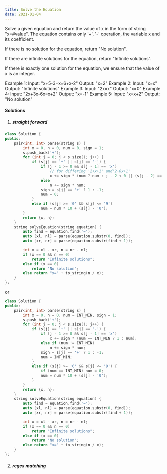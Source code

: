 ```yaml
---
title: Solve the Equation
date: 2021-01-04
---
```

Solve a given equation and return the value of x in the form of string "x=#value". The equation contains only '+', '-' operation, the variable x and its coefficient.

If there is no solution for the equation, return "No solution".

If there are infinite solutions for the equation, return "Infinite solutions".

If there is exactly one solution for the equation, we ensure that the value of x is an integer.

Example 1:
Input: "x+5-3+x=6+x-2"
Output: "x=2"
Example 2:
Input: "x=x"
Output: "Infinite solutions"
Example 3:
Input: "2x=x"
Output: "x=0"
Example 4:
Input: "2x+3x-6x=x+2"
Output: "x=-1"
Example 5:
Input: "x=x+2"
Output: "No solution"

#### Solutions

1. #####  straight forward

```cpp
class Solution {
public:
    pair<int, int> parse(string s) {
        int x = 0, n = 0, num = 0, sign = 1;
        s.push_back('+');
        for (int j = 0; j < s.size(); j++) {
            if (s[j] == '+' || s[j] == '-') {
                if (j - 1 >= 0 && s[j - 1] == 'x')
                    // for differing '2+x+1' and'2+0x+1'
                    x += sign * (num ? num : j - 2 < 0 || (s[j - 2] == '+' || s[j - 2] == '-') ? 1 : 0);
                else
                    n += sign * num;
                sign = s[j] == '+' ? 1 : -1;
                num = 0;
            }
            else if (s[j] >= '0' && s[j] <= '9')
                num = num * 10 + (s[j] - '0');
        }
        return {x, n};
    }
    string solveEquation(string equation) {
        auto find = equation.find('=');
        auto [xl, nl] = parse(equation.substr(0, find));
        auto [xr, nr] = parse(equation.substr(find + 1));

        int x = xl - xr, n = nr - nl;
        if (x == 0 && n == 0)
            return "Infinite solutions";
        else if (x == 0)
            return "No solution";
        else return "x=" + to_string(n / x);
    }
};
```

or

```cpp
class Solution {
public:
    pair<int, int> parse(string s) {
        int x = 0, n = 0, num = INT_MIN, sign = 1;
        s.push_back('+');
        for (int j = 0; j < s.size(); j++) {
            if (s[j] == '+' || s[j] == '-') {
                if (j - 1 >= 0 && s[j - 1] == 'x')
                    x += sign * (num == INT_MIN ? 1 : num);
                else if (num != INT_MIN)
                    n += sign * num;
                sign = s[j] == '+' ? 1 : -1;
                num = INT_MIN;
            }
            else if (s[j] >= '0' && s[j] <= '9') {
                if (num == INT_MIN) num = 0;
                num = num * 10 + (s[j] - '0');
            }
        }
        return {x, n};
    }
    string solveEquation(string equation) {
        auto find = equation.find('=');
        auto [xl, nl] = parse(equation.substr(0, find));
        auto [xr, nr] = parse(equation.substr(find + 1));

        int x = xl - xr, n = nr - nl;
        if (x == 0 && n == 0)
            return "Infinite solutions";
        else if (x == 0)
            return "No solution";
        else return "x=" + to_string(n / x);
    }
};
```

2. ##### regex matching

```cpp

```